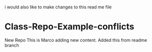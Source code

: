 
i would also like to make changes to this read me file
# Class-Repo-Example-conflicts
New Repo
This is Marco adding new content.
Added this from readme branch


